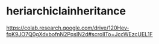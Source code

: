 # heriarchiclainheritance
https://colab.research.google.com/drive/120Hev-fpK9JO7Q0gXdxbofnN2PqsIN2d#scrollTo=JccWEzcUEL1F
